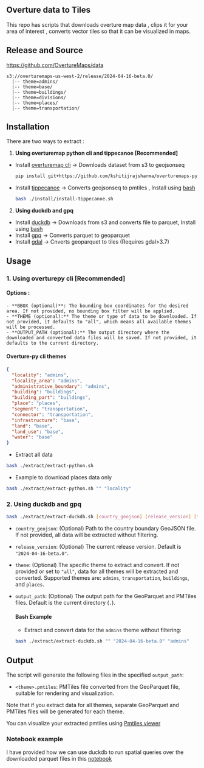 ## Overture data to Tiles

This repo has scripts that downloads overture map data , clips it for your area of interest , converts vector tiles so that it can be visualized in maps.


## Release and Source 

https://github.com/OvertureMaps/data


```
s3://overturemaps-us-west-2/release/2024-04-16-beta.0/
  |-- theme=admins/
  |-- theme=base/
  |-- theme=buildings/
  |-- theme=divisions/
  |-- theme=places/
  |-- theme=transportation/
```

## Installation 

There are two ways to extract : 

1. **Using overturemap python cli and tippecanoe [Recommended]**

- Install [overturemap cli](https://github.com/OvertureMaps/overturemaps-py/tree/main) -> Downloads dataset from s3 to geojsonseq
  ```bash
  pip install git+https://github.com/kshitijrajsharma/overturemaps-py.git/@main
- Install [tippecanoe](https://github.com/felt/tippecanoe) -> Converts geojsonseq to pmtiles , Install using [bash](./install/install-tippecanoe.sh)
  ```bash
  bash ./install/install-tippecanoe.sh

2. **Using duckdb and gpq**

- Install [duckdb](https://duckdb.org/docs/installation/index) -> Downloads from s3 and converts file to parquet, Install using [bash](./install/install-duckdb.sh)
- Install [gpq](https://github.com/planetlabs/gpq#installation) -> Converts parquet to geoparquet 
- Install [gdal](https://gdal.org/programs/ogr2ogr.html) -> Cnverts geoparquet to tiles (Requires gdal>3.7)



## Usage 


### 1. Using overturepy cli [Recommended]

  #### Options : 
    - **BBOX (optional)**: The bounding box coordinates for the desired area. If not provided, no bounding box filter will be applied.
    - **THEME (optional):** The theme or type of data to be downloaded. If not provided, it defaults to "all", which means all available themes will be processed.
    - **OUTPUT_PATH (optional):** The output directory where the downloaded and converted data files will be saved. If not provided, it defaults to the current directory.
  
  #### Overture-py cli themes 
```json 
{
  "locality": "admins",
  "locality_area": "admins",
  "administrative_boundary": "admins",
  "building": "buildings",
  "building_part": "buildings",
  "place": "places",
  "segment": "transportation",
  "connector": "transportation",
  "infrastructure": "base",
  "land": "base",
  "land_use": "base",
  "water": "base"
}
```


  - Extract all data

  ```bash 
  bash ./extract/extract-python.sh 
  ```


  - Example to download places data only 

  ```bash
  bash ./extract/extract-python.sh "" "locality"
  ```
  

### 2. Using duckdb and gpq 

  ```bash
  bash ./extract/extract-duckdb.sh [country_geojson] [release_version] [theme] [output_path]
  ```
  - `country_geojson`: (Optional) Path to the country boundary GeoJSON file. If not provided, all data will be extracted without filtering.
  - `release_version`: (Optional) The current release version. Default is `"2024-04-16-beta.0"`.
  - `theme`: (Optional) The specific theme to extract and convert. If not provided or set to `"all"`, data for all themes will be extracted and converted. Supported themes are: `admins`, `transportation`, `buildings`, and `places`.
  - `output_path`: (Optional) The output path for the GeoParquet and PMTiles files. Default is the current directory (`.`).

    #### Bash Example

    - Extract and convert data for the `admins` theme without filtering:
    
    ```bash
    bash ./extract/extract-duckdb.sh "" "2024-04-16-beta.0" "admins"
    ```

## Output

The script will generate the following files in the specified `output_path`:

- `<theme>.pmtiles`: PMTiles file converted from the GeoParquet file, suitable for rendering and visualization.

Note that if you extract data for all themes, separate GeoParquet and PMTiles files will be generated for each theme.

You can visualize your extracted pmtiles using [Pmtiles viewer](https://protomaps.github.io/PMTiles/)


### Notebook example

I have provided how we can use duckdb to run spatial queries over the downloaded parquet files in this [notebook](./overture_duckdb.ipynb) 
